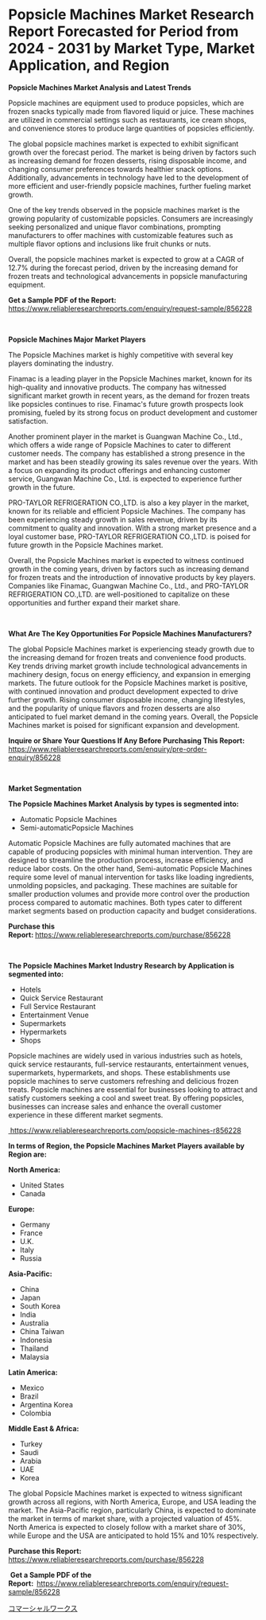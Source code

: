 <p><h1>Popsicle Machines Market Research Report Forecasted for Period from 2024 -  2031 by Market Type, Market Application, and Region</h1></p><p><strong>Popsicle Machines Market Analysis and Latest Trends</strong></p>
<p><p>Popsicle machines are equipment used to produce popsicles, which are frozen snacks typically made from flavored liquid or juice. These machines are utilized in commercial settings such as restaurants, ice cream shops, and convenience stores to produce large quantities of popsicles efficiently.</p><p>The global popsicle machines market is expected to exhibit significant growth over the forecast period. The market is being driven by factors such as increasing demand for frozen desserts, rising disposable income, and changing consumer preferences towards healthier snack options. Additionally, advancements in technology have led to the development of more efficient and user-friendly popsicle machines, further fueling market growth.</p><p>One of the key trends observed in the popsicle machines market is the growing popularity of customizable popsicles. Consumers are increasingly seeking personalized and unique flavor combinations, prompting manufacturers to offer machines with customizable features such as multiple flavor options and inclusions like fruit chunks or nuts.</p><p>Overall, the popsicle machines market is expected to grow at a CAGR of 12.7% during the forecast period, driven by the increasing demand for frozen treats and technological advancements in popsicle manufacturing equipment.</p></p>
<p><strong>Get a Sample PDF of the Report:&nbsp;</strong> <a href="https://www.reliableresearchreports.com/enquiry/request-sample/856228">https://www.reliableresearchreports.com/enquiry/request-sample/856228</a></p>
<p>&nbsp;</p>
<p><strong>Popsicle Machines Major Market Players</strong></p>
<p><p>The Popsicle Machines market is highly competitive with several key players dominating the industry. </p><p>Finamac is a leading player in the Popsicle Machines market, known for its high-quality and innovative products. The company has witnessed significant market growth in recent years, as the demand for frozen treats like popsicles continues to rise. Finamac's future growth prospects look promising, fueled by its strong focus on product development and customer satisfaction. </p><p>Another prominent player in the market is Guangwan Machine Co., Ltd., which offers a wide range of Popsicle Machines to cater to different customer needs. The company has established a strong presence in the market and has been steadily growing its sales revenue over the years. With a focus on expanding its product offerings and enhancing customer service, Guangwan Machine Co., Ltd. is expected to experience further growth in the future.</p><p>PRO-TAYLOR REFRIGERATION CO.,LTD. is also a key player in the market, known for its reliable and efficient Popsicle Machines. The company has been experiencing steady growth in sales revenue, driven by its commitment to quality and innovation. With a strong market presence and a loyal customer base, PRO-TAYLOR REFRIGERATION CO.,LTD. is poised for future growth in the Popsicle Machines market.</p><p>Overall, the Popsicle Machines market is expected to witness continued growth in the coming years, driven by factors such as increasing demand for frozen treats and the introduction of innovative products by key players. Companies like Finamac, Guangwan Machine Co., Ltd., and PRO-TAYLOR REFRIGERATION CO.,LTD. are well-positioned to capitalize on these opportunities and further expand their market share.</p></p>
<p>&nbsp;</p>
<p><strong>What Are The Key Opportunities For Popsicle Machines Manufacturers?</strong></p>
<p><p>The global Popsicle Machines market is experiencing steady growth due to the increasing demand for frozen treats and convenience food products. Key trends driving market growth include technological advancements in machinery design, focus on energy efficiency, and expansion in emerging markets. The future outlook for the Popsicle Machines market is positive, with continued innovation and product development expected to drive further growth. Rising consumer disposable income, changing lifestyles, and the popularity of unique flavors and frozen desserts are also anticipated to fuel market demand in the coming years. Overall, the Popsicle Machines market is poised for significant expansion and development.</p></p>
<p><strong>Inquire or Share Your Questions If Any Before Purchasing This Report:</strong> <a href="https://www.reliableresearchreports.com/enquiry/pre-order-enquiry/856228">https://www.reliableresearchreports.com/enquiry/pre-order-enquiry/856228</a></p>
<p>&nbsp;</p>
<p><strong>Market Segmentation</strong></p>
<p><strong>The Popsicle Machines Market Analysis by types is segmented into:</strong></p>
<p><ul><li>Automatic Popsicle Machines</li><li>Semi-automaticPopsicle Machines</li></ul></p>
<p><p>Automatic Popsicle Machines are fully automated machines that are capable of producing popsicles with minimal human intervention. They are designed to streamline the production process, increase efficiency, and reduce labor costs. On the other hand, Semi-automatic Popsicle Machines require some level of manual intervention for tasks like loading ingredients, unmolding popsicles, and packaging. These machines are suitable for smaller production volumes and provide more control over the production process compared to automatic machines. Both types cater to different market segments based on production capacity and budget considerations.</p></p>
<p><strong>Purchase this Report:&nbsp;</strong><a href="https://www.reliableresearchreports.com/purchase/856228">https://www.reliableresearchreports.com/purchase/856228</a></p>
<p>&nbsp;</p>
<p><strong>The Popsicle Machines Market Industry Research by Application is segmented into:</strong></p>
<p><ul><li>Hotels</li><li>Quick Service Restaurant</li><li>Full Service Restaurant</li><li>Entertainment Venue</li><li>Supermarkets</li><li>Hypermarkets</li><li>Shops</li></ul></p>
<p><p>Popsicle machines are widely used in various industries such as hotels, quick service restaurants, full-service restaurants, entertainment venues, supermarkets, hypermarkets, and shops. These establishments use popsicle machines to serve customers refreshing and delicious frozen treats. Popsicle machines are essential for businesses looking to attract and satisfy customers seeking a cool and sweet treat. By offering popsicles, businesses can increase sales and enhance the overall customer experience in these different market segments.</p></p>
<p><a href="https://www.reliableresearchreports.com/popsicle-machines-r856228">&nbsp;https://www.reliableresearchreports.com/popsicle-machines-r856228</a></p>
<p><strong>In terms of Region, the Popsicle Machines Market Players available by Region are:</strong></p>
<p>
    <p> <strong> North America: </strong>
        <ul>
            <li>United States</li>
            <li>Canada</li>
        </ul>
        </p> 
    <p> <strong> Europe: </strong>
        <ul>
            <li>Germany</li>
            <li>France</li>
            <li>U.K.</li>
            <li>Italy</li>
            <li>Russia</li>
        </ul>
        </p> 
    <p> <strong> Asia-Pacific: </strong>
        <ul>
            <li>China</li>
            <li>Japan</li>
            <li>South Korea</li>
            <li>India</li>
            <li>Australia</li>
            <li>China Taiwan</li>
            <li>Indonesia</li>
            <li>Thailand</li>
            <li>Malaysia</li>
        </ul>
        </p> 
    <p> <strong> Latin America: </strong>
        <ul>
            <li>Mexico</li>
            <li>Brazil</li>
            <li>Argentina Korea</li>
            <li>Colombia</li>
        </ul>
        </p> 
    <p> <strong> Middle East & Africa: </strong>
        <ul>
            <li>Turkey</li>
            <li>Saudi</li>
            <li>Arabia</li>
            <li>UAE</li>
            <li>Korea</li>
        </ul>
    </p>
    </p>
<p><p>The global Popsicle Machines market is expected to witness significant growth across all regions, with North America, Europe, and USA leading the market. The Asia-Pacific region, particularly China, is expected to dominate the market in terms of market share, with a projected valuation of 45%. North America is expected to closely follow with a market share of 30%, while Europe and the USA are anticipated to hold 15% and 10% respectively.</p></p>
<p><strong>Purchase this Report: </strong><a href="https://www.reliableresearchreports.com/purchase/856228">https://www.reliableresearchreports.com/purchase/856228</a></p>
<p>&nbsp;<strong>Get a Sample PDF of the Report:&nbsp;&nbsp;</strong><a href="https://www.reliableresearchreports.com/enquiry/request-sample/856228">https://www.reliableresearchreports.com/enquiry/request-sample/856228</a></p>
<p><strong></strong></p>
<p><p><a href="https://github.com/oqxogxyvqe90775/Market-Research-Report-List-1/blob/main/932933722484.md">コマーシャルワークス</a></p></p>